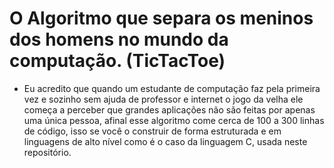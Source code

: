 # O Algoritmo que separa os meninos dos homens no mundo da computação. (TicTacToe)
 - Eu acredito que quando um estudante de computação faz pela primeira vez e sozinho sem ajuda de professor e internet o jogo da velha ele começa a perceber que grandes aplicações não são feitas por apenas uma única pessoa, afinal esse algoritmo come cerca de 100 a 300 linhas de código, isso se você o construir de forma estruturada e em linguagens de alto nível como é o caso da linguagem C, usada neste repositório.

<br/>
